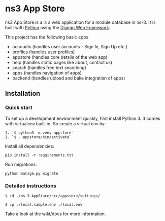 

# ns3 App Store

ns3 App Store is a is a web application for a module database in ns-3. It is built with [Python][0] using the [Django Web Framework][1].

This project has the following basic apps:

* accounts (handles user accounts - Sign In, Sign Up etc.)
* profiles (handles user profiles)
* appstore (handles core details of the web app)
* help (handles static pages like about, contact us)
* search (handles free text searching)
* apps (handles navigation of apps)
* backend (handles upload and bake integration of apps)

## Installation

### Quick start

To set up a development environment quickly, first install Python 3. It
comes with virtualenv built-in. So create a virtual env by:

    1. `$ python3 -m venv appstore`
    2. `$ . appstore/bin/activate`

Install all dependencies:

    pip install -r requirements.txt

Run migrations:

    python manage.py migrate

### Detailed instructions

	$ cd ./ns-3-AppStore/src/appstore/settings/

	$ cp ./local.sample.env ./local.env

Take a look at the wiki/docs for more information.

[0]: https://www.python.org/
[1]: https://www.djangoproject.com/
